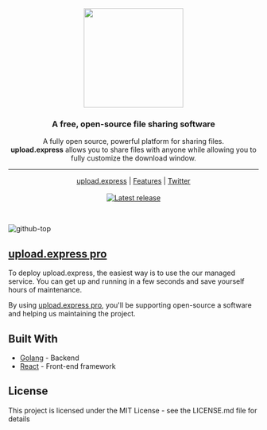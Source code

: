 &nbsp;
<p align="center">
  <a href="https://upload.express">
    <img src="https://user-images.githubusercontent.com/377682/55381066-66980a80-5522-11e9-962f-422241028257.jpg" width="200px" alt="
    " />
  </a>
</p>
<h3 align="center">A free, open-source file sharing software</h3>
<p align="center">A fully open source, powerful platform for sharing files.<br>
    <b>upload.express</b> allows you to share files with anyone while allowing you to fully customize the download window.</p>
<hr />
<p align="center">
    <a href="https://upload.express">upload.express</a> |
    <a href="https://pro.upload.express#features">Features</a> |
    <a href="https://twitter.com/uploadexpress">Twitter</a>
    <br /><br />
    <a href="https://github.com/uploadexpress/app/releases/">
        <img src="https://img.shields.io/github/release/uploadexpress/app.svg" alt="Latest release" />
    </a>
</p>
&nbsp;

![github-top](https://user-images.githubusercontent.com/377682/55385084-9ea44b00-552c-11e9-9643-26f0eec18ad0.png)

## [upload.express pro](https://pro.upload.express)

To deploy upload.express, the easiest way is to use the our managed service. You can get up and running in a few seconds and save yourself hours of maintenance. 

By using [upload.express pro](https://pro.upload.express), you'll be supporting open-source a software and helping us maintaining the project.

## Built With

* [Golang](http://www.golang.org/) - Backend 
* [React](https://reactjs.org/) - Front-end framework

## License

This project is licensed under the MIT License - see the LICENSE.md file for details
